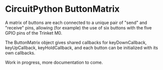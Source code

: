 # CircuitPython ButtonMatrix

A matrix of buttons are each connected to a unique pair of "send" and "receive" pins, allowing (for example) the use of six buttons with the five GPIO pins of the Trinket M0.

The ButtonMatrix object gives shared callbacks for keyDownCallback, keyUpCallback, keyHoldCallback, and each button can be initialized with its own callbacks.

Work in progress, more documentation to come. 